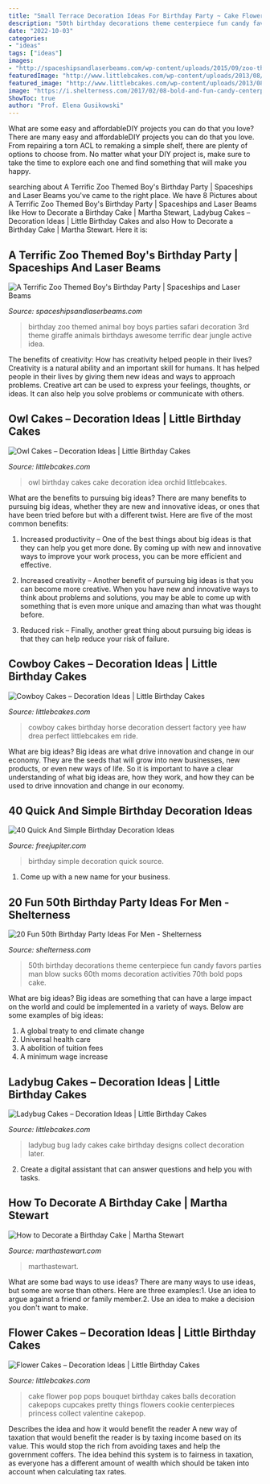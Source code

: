 ```yaml
---
title: "Small Terrace Decoration Ideas For Birthday Party ~ Cake Flower Pop Pops Bouquet Birthday Cakes Balls Decoration Cakepops Cupcakes Pretty Things Flowers Cookie Centerpieces Princess Collect Valentine Cakepop"
description: "50th birthday decorations theme centerpiece fun candy favors parties man blow sucks 60th moms decoration activities 70th bold pops cake"
date: "2022-10-03"
categories:
- "ideas"
tags: ["ideas"]
images:
- "http://spaceshipsandlaserbeams.com/wp-content/uploads/2015/09/zoo-themed-birthday-party-ideas.jpg"
featuredImage: "http://www.littlebcakes.com/wp-content/uploads/2013/08/Ladybug-Cake-Designs.jpg"
featured_image: "http://www.littlebcakes.com/wp-content/uploads/2013/08/Owl-Birthday-Cake-Ideas.jpg"
image: "https://i.shelterness.com/2017/02/08-bold-and-fun-candy-centerpiece.jpg"
ShowToc: true
author: "Prof. Elena Gusikowski"
---
```



What are some easy and affordableDIY projects you can do that you love?
There are many easy and affordableDIY projects you can do that you love. From repairing a torn ACL to remaking a simple shelf, there are plenty of options to choose from. No matter what your DIY project is, make sure to take the time to explore each one and find something that will make you happy.

	

		
searching about A Terrific Zoo Themed Boy&#039;s Birthday Party | Spaceships and Laser Beams you've came to the right place. We have 8 Pictures about A Terrific Zoo Themed Boy&#039;s Birthday Party | Spaceships and Laser Beams like How to Decorate a Birthday Cake | Martha Stewart, Ladybug Cakes – Decoration Ideas | Little Birthday Cakes and also How to Decorate a Birthday Cake | Martha Stewart. Here it is:
		
    
## A Terrific Zoo Themed Boy&#039;s Birthday Party | Spaceships And Laser Beams

<img loading=lazy src="http://spaceshipsandlaserbeams.com/wp-content/uploads/2015/09/zoo-themed-birthday-party-ideas.jpg" onerror="this.onerror=null;this.src='https://tse3.mm.bing.net/th?id=OIP.YhawtnhbN2nDdQTBzZop0QHaLH&amp;pid=15.1';" alt="A Terrific Zoo Themed Boy&#039;s Birthday Party | Spaceships and Laser Beams">

_Source: spaceshipsandlaserbeams.com_

>birthday zoo themed animal boy boys parties safari decoration 3rd theme giraffe animals birthdays awesome terrific dear jungle active idea. 

	

The benefits of creativity: How has creativity helped people in their lives?
Creativity is a natural ability and an important skill for humans. It has helped people in their lives by giving them new ideas and ways to approach problems. Creative art can be used to express your feelings, thoughts, or ideas. It can also help you solve problems or communicate with others.

    
## Owl Cakes – Decoration Ideas | Little Birthday Cakes

<img loading=lazy src="http://www.littlebcakes.com/wp-content/uploads/2013/08/Owl-Birthday-Cake-Ideas.jpg" onerror="this.onerror=null;this.src='https://tse4.mm.bing.net/th?id=OIP.xz3m0Ly-0sx_4Y3ufCaAPQHaKd&amp;pid=15.1';" alt="Owl Cakes – Decoration Ideas | Little Birthday Cakes">

_Source: littlebcakes.com_

>owl birthday cakes cake decoration idea orchid littlebcakes. 

	

What are the benefits to pursuing big ideas?
There are many benefits to pursuing big ideas, whether they are new and innovative ideas, or ones that have been tried before but with a different twist. Here are five of the most common benefits:
1. Increased productivity – One of the best things about big ideas is that they can help you get more done. By coming up with new and innovative ways to improve your work process, you can be more efficient and effective.

2. Increased creativity – Another benefit of pursuing big ideas is that you can become more creative. When you have new and innovative ways to think about problems and solutions, you may be able to come up with something that is even more unique and amazing than what was thought before.

3. Reduced risk – Finally, another great thing about pursuing big ideas is that they can help reduce your risk of failure.

    
## Cowboy Cakes – Decoration Ideas | Little Birthday Cakes

<img loading=lazy src="http://www.littlebcakes.com/wp-content/uploads/2014/02/Cowboy-Birthday-Cakes-For-Kids.jpg" onerror="this.onerror=null;this.src='https://tse2.mm.bing.net/th?id=OIP.OQ7MZiPhmE9P4bMucQy-UQHaLv&amp;pid=15.1';" alt="Cowboy Cakes – Decoration Ideas | Little Birthday Cakes">

_Source: littlebcakes.com_

>cowboy cakes birthday horse decoration dessert factory yee haw drea perfect littlebcakes em ride. 

	

What are big ideas?
Big ideas are what drive innovation and change in our economy. They are the seeds that will grow into new businesses, new products, or even new ways of life. So it is important to have a clear understanding of what big ideas are, how they work, and how they can be used to drive innovation and change in our economy.

    
## 40 Quick And Simple Birthday Decoration Ideas

<img loading=lazy src="http://www.freejupiter.com/wp-content/uploads/2018/04/Quick-And-Simple-Birthday-Decoration-Ideas-20.jpg" onerror="this.onerror=null;this.src='https://tse4.mm.bing.net/th?id=OIP.po-QZeBgEyKDJ9KDnV_xAwHaLI&amp;pid=15.1';" alt="40 Quick And Simple Birthday Decoration Ideas">

_Source: freejupiter.com_

>birthday simple decoration quick source. 

	

1. Come up with a new name for your business.

    
## 20 Fun 50th Birthday Party Ideas For Men - Shelterness

<img loading=lazy src="https://i.shelterness.com/2017/02/08-bold-and-fun-candy-centerpiece.jpg" onerror="this.onerror=null;this.src='https://tse4.mm.bing.net/th?id=OIP.xP4HLNOUXOoKgiBhvsT-1AHaJy&amp;pid=15.1';" alt="20 Fun 50th Birthday Party Ideas For Men - Shelterness">

_Source: shelterness.com_

>50th birthday decorations theme centerpiece fun candy favors parties man blow sucks 60th moms decoration activities 70th bold pops cake. 

	

What are big ideas?
Big ideas are something that can have a large impact on the world and could be implemented in a variety of ways. Below are some examples of big ideas: 
1. A global treaty to end climate change 
2. Universal health care 
3. A abolition of tuition fees 
4. A minimum wage increase 

    
## Ladybug Cakes – Decoration Ideas | Little Birthday Cakes

<img loading=lazy src="http://www.littlebcakes.com/wp-content/uploads/2013/08/Ladybug-Cake-Designs.jpg" onerror="this.onerror=null;this.src='https://tse4.mm.bing.net/th?id=OIP.DKOxY38OW9LXC2V5AGxESAHaLJ&amp;pid=15.1';" alt="Ladybug Cakes – Decoration Ideas | Little Birthday Cakes">

_Source: littlebcakes.com_

>ladybug bug lady cakes cake birthday designs collect decoration later. 

	

2. Create a digital assistant that can answer questions and help you with tasks.

    
## How To Decorate A Birthday Cake | Martha Stewart

<img loading=lazy src="http://assets.marthastewart.com/styles/wmax-1500/d19/a99510_0902_boycake/a99510_0902_boycake_sq.jpg?itok=ujh2xg20" onerror="this.onerror=null;this.src='https://tse4.mm.bing.net/th?id=OIP.pdR3LMoMHmnZKIJjo1A2BgHaHa&amp;pid=15.1';" alt="How to Decorate a Birthday Cake | Martha Stewart">

_Source: marthastewart.com_

>marthastewart. 

	

What are some bad ways to use ideas?
There are many ways to use ideas, but some are worse than others. Here are three examples:1. Use an idea to argue against a friend or family member.2. Use an idea to make a decision you don't want to make.
    
## Flower Cakes – Decoration Ideas | Little Birthday Cakes

<img loading=lazy src="http://www.littlebcakes.com/wp-content/uploads/2013/08/Flower-Cake-Pops.jpg" onerror="this.onerror=null;this.src='https://tse4.mm.bing.net/th?id=OIP.sC9Z5PjZqu2Mv7-As9YtSAHaJ4&amp;pid=15.1';" alt="Flower Cakes – Decoration Ideas | Little Birthday Cakes">

_Source: littlebcakes.com_

>cake flower pop pops bouquet birthday cakes balls decoration cakepops cupcakes pretty things flowers cookie centerpieces princess collect valentine cakepop. 

	

Describes the idea and how it would benefit the reader
A new way of taxation that would benefit the reader is by taxing income based on its value. This would stop the rich from avoiding taxes and help the government coffers. The idea behind this system is to fairness in taxation, as everyone has a different amount of wealth which should be taken into account when calculating tax rates.


